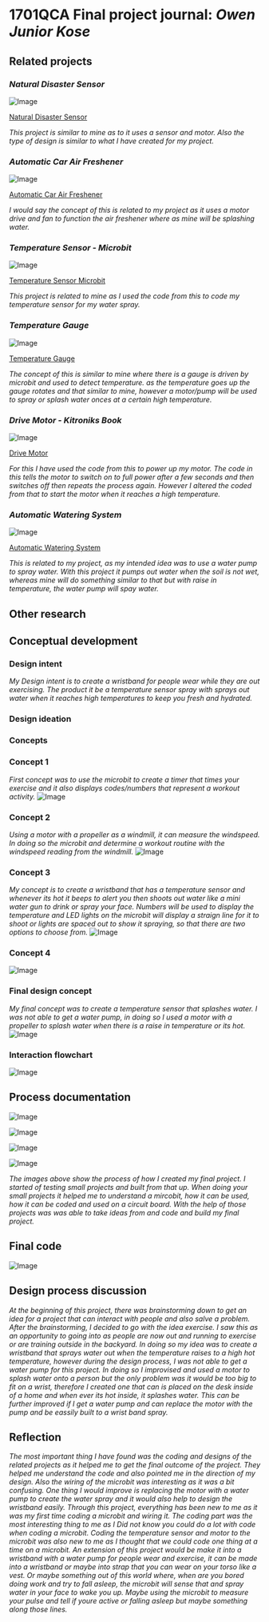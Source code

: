 # 1701QCA Final project journal: *Owen Junior Kose*

<!--- As for other assessments, fill out the following journal sections with information relevant to your project. --->

<!--- Markdown reference: https://guides.github.com/features/mastering-markdown/ --->

## Related projects ##
<!--- Find about 6 related projects to the project you choose. A project might be related through  function, technology, materials, fabrication, concept, or code. Don't forget to place an image of the related project in the appropriate folder and insert the filename in the appropriate places below. Copy the markdown block of code below for each project you are showing. --->

### *Natural Disaster Sensor* ###

<!--- Modify code to insert image of related project below --->
![Image](Natural-disaster-sensor.JPG)

<!--- Fill out name and link to related project in the code below. --->
[Natural Disaster Sensor](https://core-electronics.com.au/tutorials/natural-disaster-sensor-project-for-the-microbit-stem.html)

<!--- Include information about why this project is related to yours. --->
*This project is similar to mine as to it uses a sensor and motor. Also the type of design is similar to what I have created for my project.*
<!--- Repeat code above for a total of 6 related projects --->

### *Automatic Car Air Freshener* ###

<!--- Modify code to insert image of related project below --->
![Image](123.JPG)

<!--- Fill out name and link to related project in the code below. --->
[Automatic Car Air Freshener](https://www.pakwheels.com/forums/t/automatic-car-air-freshener/208305)

<!--- Include information about why this project is related to yours. --->
*I would say the concept of this is related to my project as it uses a motor drive and fan to function the air freshener where as mine will be splashing water.*
<!--- Repeat code above for a total of 6 related projects --->

### *Temperature Sensor - Microbit* ###

<!--- Modify code to insert image of related project below --->
![Image](temperature-sensor.JPG)

<!--- Fill out name and link to related project in the code below. --->
[Temperature Sensor Microbit](https://makecode.microbit.org/reference/input/temperature)

<!--- Include information about why this project is related to yours. --->
*This project is related to mine as I used the code from this to code my temperature sensor for my water spray.*
<!--- Repeat code above for a total of 6 related projects --->

### *Temperature Gauge* ###

<!--- Modify code to insert image of related project below --->
![Image](gauge.JPG)

<!--- Fill out name and link to related project in the code below. --->
[Temperature Gauge](https://www.youtube.com/watch?v=Hi3Km1PV45M)

<!--- Include information about why this project is related to yours. --->
*The concept of this is similar to mine where there is a gauge is driven by  microbit and used to detect temperature. as the temperature goes up the gauge rotates and that similar to mine, however a motor/pump will be used to spray or splash water onces at a certain high temperature.*
<!--- Repeat code above for a total of 6 related projects --->

### *Drive Motor - Kitroniks Book* ###

<!--- Modify code to insert image of related project below --->
![Image](drive-motor.JPG)

<!--- Fill out name and link to related project in the code below. --->
[Drive Motor](https://www.kitronik.co.uk/blog/experiment-4-using-a-transistor-to-drive-a-motor/)

<!--- Include information about why this project is related to yours. --->
*For this I have used the code from this to power up my motor. The code in this tells the motor to switch on to full power after a few seconds and then switches off then repeats the process again. However I altered the coded from that to start the motor when it reaches a high temperature.*
<!--- Repeat code above for a total of 6 related projects --->

### *Automatic Watering System* ###

<!--- Modify code to insert image of related project below --->
![Image](321.JPG)

<!--- Fill out name and link to related project in the code below. --->
[Automatic Watering System](https://www.youtube.com/watch?v=SGvCaV3lIfw)

<!--- Include information about why this project is related to yours. --->
*This is related to my project, as my intended idea was to use a water pump to spray water. With this project it pumps out water when the soil is not wet, whereas mine will do something similar to that but with raise in temperature, the water pump will spay water.*
<!--- Repeat code above for a total of 6 related projects --->

## Other research ##
<!--- Include here any other relevant research you have done. This might include identifying readings, tutorials, videos, technical documents, or other resources that have been helpful. For each particular source, add a comment or two about why it is relevant or what you have taken from it. You should include a reference or link to each of these resources. --->

## Conceptual development ##

### Design intent ###
*My Design intent is to create a wristband for people wear while they are out exercising. The product it be a temperature sensor spray with sprays out water when it reaches high temperatures to keep you fresh and hydrated.*
<!--- Include your design intent here. It should be about a 10 word phrase/sentence. --->

### Design ideation ###
<!--- Document your ideation process. This will include the design concepts presented for assessment 2. You can copy and paste that information here. --->
### Concepts ###

### Concept 1 ###
*First concept was to use the microbit to create a timer that times your exercise and it also displays codes/numbers that represent a workout activity.* 
![Image](concept1.jpg)

### Concept 2 ###
*Using a motor with a propeller as a windmill, it can measure the windspeed. In doing so the microbit and determine a workout routine with the windspeed reading from the windmill.* 
![Image](concept2.jpg)

### Concept 3 ###
*My concept is to create a wristband that has a temperature sensor and whenever its hot it beeps to alert you then shoots out water like a mini water gun to drink or spray your face. Numbers will be used to display the temperature and LED lights on the microbit will display a straign line for it to shoot or lights are spaced out to show it spraying, so that there are two options to choose from.* 
![Image](concept3.jpg)

### Concept 4 ###
![Image](123concepts.JPG)


### Final design concept ###
<!--- This should be a description of your concept including its context, motivation, or other relevant information you used to decide on this concept. --->
*My final concept was to create a temperature sensor that splashes water. I was not able to get a water pump, in doing so I used a motor with a propeller to splash water when there is a raise in temperature or its hot.*
![Image](1finalconcept.JPG)

### Interaction flowchart ###
<!--- Include an interaction flowchart of the interaction process in your project. Make sure you think about all the stages of interaction step-by-step. Also make sure that you consider actions a user might take that aren't what you intend in an ideal use case. Insert an image of it below. It might just be a photo of a hand-drawn sketch, not a carefully drawn digital diagram. It just needs to be legible. --->

![Image](Design-diamond.JPG)

## Process documentation ##

![Image](tempmicrobit.jpg)

![Image](crocodileclip.jpg)

![Image](motorboard.jpg)

![Image](tempmotorboard.jpg)

*The images above show the process of how I created my final project. I started of testing small projects and built from that up. When doing your small projects it helped me to understand a mircobit, how it can be used, how it can be coded and used on a circuit board. With the help of those projects was was able to take ideas from and code and build my final project.*

<!--- In this section, include text and images (and potentially links to video) that represent the development of your project including sources you've found (URLs and written references), choices you've made, sketches you've done, iterations completed, materials you've investigated, and code samples. Use the markdown reference for help in formatting the material.

This should have quite a lot of information! It will likely include most of the process documentation from assessment 2 which can be copied and pasted here.

Use subheadings to structure this information. See https://guides.github.com/features/mastering-markdown/ for details of how to insert subheadings.

There will likely by a dozen or so images of the project under construction. The images should help explain why you've made the choices you've made as well as what you have done. --->

## Final code ##
![Image](Final-tempsens-code.JPG)

<!--- Include here screenshots of the final code you used in the project if it is done with block coding. If you have used javascript, micropython, C, or other code, include it as text formatted as code using a series of three backticks ` before and after the code block. See https://guides.github.com/features/mastering-markdown/ for more information about that formatting. --->


## Design process discussion ##
*At the beginning of this project, there was brainstorming down to get an idea for a project that can interact with people and also salve a problem. After the brainstorming, I decided to go with the idea exercise. I saw this as an opportunity to going into as people are now out and running to exercise or are training outside in the backyard. In doing so my idea was to create a wristband that sprays water out when the temperature raises to a high hot temperature, however during the design process, I was not able to get a water pump for this project. In doing so I improvised and used a motor to splash water onto a person but the only problem was it would be too big to fit on a wrist, therefore I created one that can is placed on the desk inside of a home and when ever its hot inside, it splashes water. This can be further improved if I get a water pump and can replace the motor with the pump and be eassily built to a wrist band spray.*
<!--- Discuss your process used in this project, particularly with reference to aspects of the Double Diamond design methodology or other relevant design process. --->


## Reflection ##
*The most important thing I have found was the coding and designs of the related projects as it helped me to get the final outcome of the project. They helped me understand the code and also pointed me in the direction of my design. Also the wiring of the microbit was interesting as it was a bit confusing. One thing I would improve is replacing the motor with a water pump to create the water spray and it would also help to design the wristband easily. Through this project, everything has been new to me as it was my first time coding a microbit and wiring it. The coding part was the most interesting thing to me as I Did not know you could do a lot with code when coding a microbit. Coding the temperature sensor and motor to the microbit was also new to me as I thought that we could code one thing at a time on a microbit. An extension of this project would be make it into a wristband with a water pump for people wear and exercise, it can be made into a wristband or maybe into strap that you can wear on your torso like a vest. Or maybe something out of this world where, when are you bored doing work and try to fall asleep, the microbit will sense that and spray water in your face to wake you up. Maybe using the microbit to measure your pulse and tell if youre active or falling asleep but maybe something along those lines.*

<!--- Describe the parts of your project you felt were most successful and the parts that could have done with improvement, whether in terms of outcome, process, or understanding.

What techniques, approaches, skills, or information did you find useful from other sources (such as the related projects you identified earlier)?

What parts of your project do you feel are novel? This is IMPORTANT to help justify a key component of the assessment rubric.

What might be an interesting extension of this project? In what other contexts might this project be used? --->
